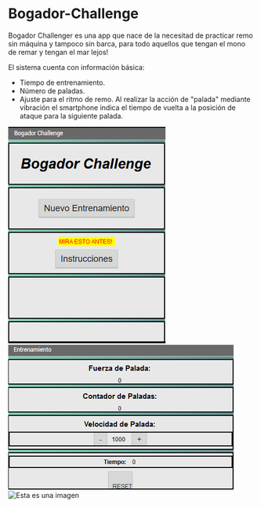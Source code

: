 # Bogador-Challenge
Bogador Challenger es una app que nace de la necesitad de practicar remo sin máquina y tampoco sin barca, para todo aquellos que tengan el mono de remar y tengan el mar lejos!

El sistema cuenta con información básica:
- Tiempo de entrenamiento.
- Número de paladas.
- Ajuste para el ritmo de remo.
Al realizar la acción de "palada" mediante vibración el smartphone indica el tiempo de vuelta a la posición de ataque para la siguiente palada.

![Esta es una imagen](https://github.com/secali/Bogador-Challenge/blob/main/Panalla%20Inicial.png?raw=true) 
![Esta es una imagen](https://github.com/secali/Bogador-Challenge/blob/main/Pantalla%20de%20Entrenamiento.png?raw=true)
![Esta es una imagen](https://github.com/secali/Bogador-Challenge/blob/main/Programaci%C3%B3n%20por%20bloques.png)

